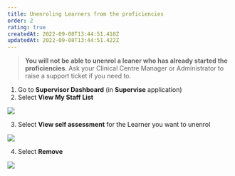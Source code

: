 ```yaml
---
title: Unenroling Learners from the proficiencies
order: 2
rating: true
createdAt: 2022-09-08T13:44:51.418Z
updatedAt: 2022-09-08T13:44:51.422Z
---
```

> **You will not be able to unenrol a leaner who has already started the proficiencies**. Ask your Clinical Centre Manager or Administrator to raise a support ticket if you need to. 

1. Go to **Supervisor Dashboard** (in **Supervise** application)
2. Select **View My Staff List**

![](/img/unenrolling_1.png)

3. Select **View self assessment** for the Learner you want to unenrol

![](/img/unenrolling_2.png)

4. Select **Remove**

![](/img/unenrolling_3.png)